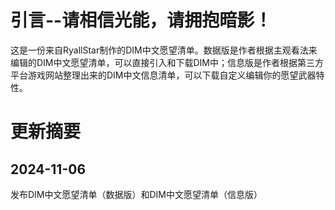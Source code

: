 # 引言--请相信光能，请拥抱暗影！
这是一份来自RyallStar制作的DIM中文愿望清单。数据版是作者根据主观看法来编辑的DIM中文愿望清单，可以直接引入和下载DIM中；信息版是作者根据第三方平台游戏网站整理出来的DIM中文信息清单，可以下载自定义编辑你的愿望武器特性。



# 更新摘要
## 2024-11-06
发布DIM中文愿望清单（数据版）和DIM中文愿望清单（信息版）
